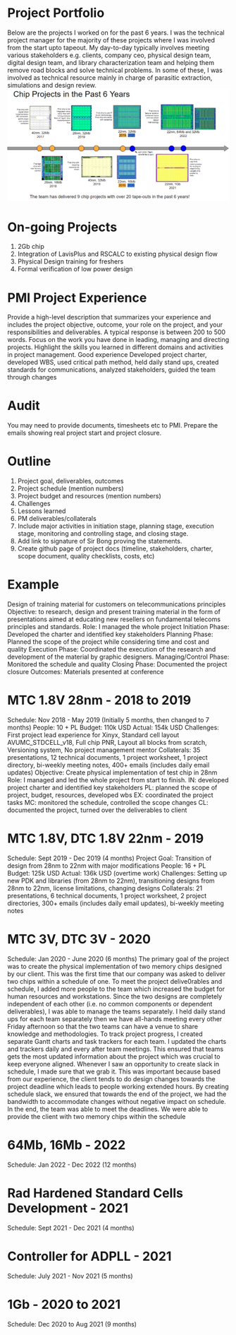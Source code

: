 # Project Portfolio
Below are the projects I worked on for the past 6 years. I was the technical project manager for the majority of these projects where I was involved from the start upto tapeout. My day-to-day typically involves meeting various stakeholders e.g. clients, company ceo, physical design team, digital design team, and library characterization team and helping them remove road blocks and solve technical problems. 
In some of these, I was involved as technical resource mainly in charge of parasitic extraction, simulations and design review.
![](20230426090738.png)

# On-going Projects
1. 2Gb chip
2. Integration of LavisPlus and RSCALC to existing physical design flow
3. Physical Design training for freshers
4. Formal verification of low power design

# PMI Project Experience
Provide a high-level description that summarizes your experience and includes the project objective, outcome, your role on the project, and your responsibilities and deliverables. A typical response is between 200 to 500 words.
Focus on the work you have done in leading, managing and directing projects. Highlight the skills you learned in different domains and activities in project management.
Good experience
Developed project charter, developed WBS, used critical path method, held daily stand ups, created standards for communications, analyzed stakeholders, guided the team through changes

# Audit
You may need to provide documents, timesheets etc to PMI. Prepare the emails showing real project start and project closure. 

# Outline
1. Project goal, deliverables, outcomes
2. Project schedule (mention numbers)
3. Project budget and resources (mention numbers)
4. Challenges
5. Lessons learned
6. PM deliverables/collaterals
7. Include major activities in initiation stage, planning stage, execution stage, monitoring and controlling stage, and closing stage.
8. Add link to signature of Sir Bong proving the statements.
9. Create github page of project docs (timeline, stakeholders, charter, scope document, quality checklists, costs, etc)


# Example
Design of training material for customers on telecommunications principles
Objective: to research, design and present training material in the form of presentations aimed at educating new resellers on fundamental telecoms principles and standards.
Role: I managed the whole project
Initiation Phase: Developed the charter and identified key stakeholders
Planning Phase: Planned the scope of the project while considering time and cost and quality
Execution Phase: Coordinated the execution of the research and development of the material by graphic designers.
Managing/Control Phase: Monitored the schedule and quality
Closing Phase: Documented the project closure
Outcomes: Materials presented at conference

# MTC 1.8V 28nm - 2018 to 2019
Schedule: Nov 2018 - May 2019 (Initially 5 months, then changed to 7 months)
People: 10 + PL 
Budget: 110k USD
Actual: 154k USD
Challenges: First project lead experience for Xinyx, Standard cell layout AVUMC_STDCELL_v18, Full chip PNR, Layout all blocks from scratch, Versioning system, No project management mentor 
Collaterals: 35 presentations, 12 technical documents, 1 project worksheet, 1 project directory, bi-weekly meeting notes, 400+ emails (includes daily email updates)
Objective: Create physical implementation of test chip in 28nm
Role: I managed and led the whole project from start to finish.
IN: developed project charter and identified key stakeholders
PL: planned the scope of project, budget, resources, developed wbs
EX: coordinated the project tasks
MC: monitored the schedule, controlled the scope changes
CL: documented the project, turned over the deliverables to client

# MTC 1.8V, DTC 1.8V 22nm - 2019
Schedule: Sept 2019 - Dec 2019 (4 months)
Project Goal: Transition of design from 28nm to 22nm with major modifications
People: 16 + PL
Budget: 125k USD
Actual: 136k USD (overtime work)
Challenges: Setting up new PDK and libraries (from 28nm to 22nm), transitioning designs from 28nm to 22nm, license limitations, changing designs
Collaterals: 21 presentations, 6 technical documents, 1 project worksheet, 2 project directories, 300+ emails (includes daily email updates), bi-weekly meeting notes 

# MTC 3V, DTC 3V - 2020
Schedule: Jan 2020 - June 2020 (6 months)
The primary goal of the project was to create the physical implementation of two memory chips designed by our client. This was the first time that our company was asked to deliver two chips within a schedule of one. 
To meet the project delive0rables and schedule, I added more people to the team which increased the budget for human resources and workstations. 
Since the two designs are completely independent of each other (i.e. no common components or dependent deliverables), I was able to manage the teams separately. I held daily stand ups for each team separately then we have all-hands meeting every other Friday afternoon so that the two teams can have a venue to share knowledge and methodologies.
To track project progress, I created separate Gantt charts and task trackers for each team. I updated the charts and trackers daily and every after team meetings. This ensured that teams gets the most updated information about the project which was crucial to keep everyone aligned.
Whenever I saw an opportunity to create slack in schedule, I made sure that we grab it. This was important because based from our experience, the client tends to do design changes towards the project deadline which leads to people working extended hours. By creating schedule slack, we ensured that towards the end of the project, we had the bandwidth to accommodate changes without negative impact on schedule. 
In the end, the team was able to meet the deadlines. We were able to provide the client with two memory chips within the schedule 

# 64Mb, 16Mb - 2022
Schedule: Jan 2022 - Dec 2022 (12 months)

# Rad Hardened Standard Cells Development - 2021
Schedule: Sept 2021 - Dec 2021 (4 months)

# Controller for ADPLL - 2021
Schedule: July 2021 - Nov 2021 (5 months)

# 1Gb - 2020 to 2021
Schedule: Dec 2020 to Aug 2021 (9 months)

